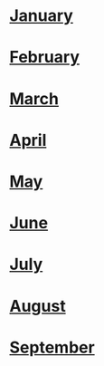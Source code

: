 # [January](https://twitter.com/plumquat/status/1488877257477304322)

# [February](https://twitter.com/plumquat/status/1498690560701435907) 

# [March](https://twitter.com/plumquat/status/1509937868310994957)

# [April](https://twitter.com/plumquat/status/1520791000515551232)

# [May](https://twitter.com/plumquat/status/1532791337195552770)

# [June](https://twitter.com/plumquat/status/1543606778432200704)

# [July](https://twitter.com/plumquat/status/1554278926318534657)

# [August](https://twitter.com/plumquat/status/1567147779465568256) 

# [September](https://twitter.com/plumquat/status/1577104338354581506)
